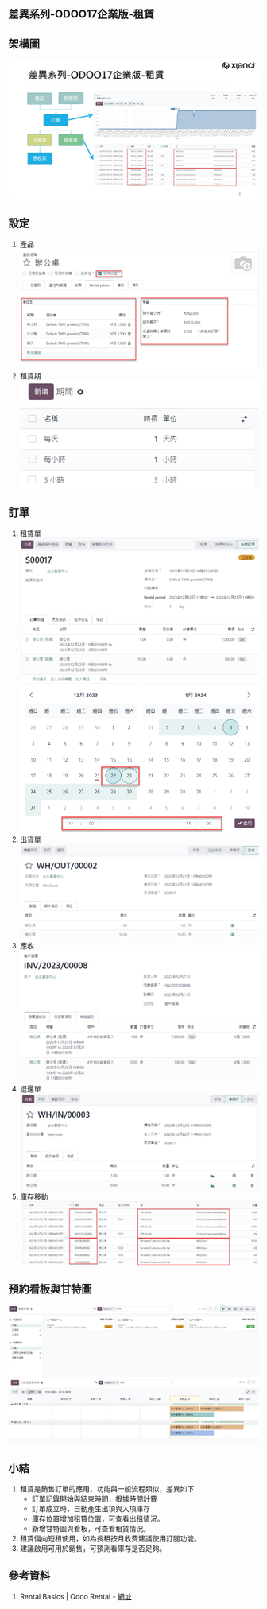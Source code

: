 ## 差異系列-ODOO17企業版-租賃

## 架構圖
![Alt text](https://github.com/ksharry/2024-ODOO17-Enterprise-Plan/blob/main/pic/F171701.png?raw=true)

## 設定
1.  產品
![Alt text](https://github.com/ksharry/2024-ODOO17-Enterprise-Plan/blob/main/pic/F171702.png?raw=true)
2.  租賃期
![Alt text](https://github.com/ksharry/2024-ODOO17-Enterprise-Plan/blob/main/pic/F171703.png?raw=true)

## 訂單
1. 租賃單
![Alt text](https://github.com/ksharry/2024-ODOO17-Enterprise-Plan/blob/main/pic/F171704.png?raw=true)
![Alt text](https://github.com/ksharry/2024-ODOO17-Enterprise-Plan/blob/main/pic/F171705.png?raw=true)
3. 出貨單
![Alt text](https://github.com/ksharry/2024-ODOO17-Enterprise-Plan/blob/main/pic/F171706.png?raw=true)
4. 應收
![Alt text](https://github.com/ksharry/2024-ODOO17-Enterprise-Plan/blob/main/pic/F171707.png?raw=true)
5. 退還單
![Alt text](https://github.com/ksharry/2024-ODOO17-Enterprise-Plan/blob/main/pic/F171708.png?raw=true)
6. 庫存移動
![Alt text](https://github.com/ksharry/2024-ODOO17-Enterprise-Plan/blob/main/pic/F171709.png?raw=true)

## 預約看板與甘特圖
![Alt text](https://github.com/ksharry/2024-ODOO17-Enterprise-Plan/blob/main/pic/F171710.png?raw=true)
![Alt text](https://github.com/ksharry/2024-ODOO17-Enterprise-Plan/blob/main/pic/F171711.png?raw=true)

## 小結
1. 租賃是銷售訂單的應用，功能與一般流程類似，差異如下
   + 訂單記錄開始與結束時間，根據時間計費
   + 訂單成立時，自動產生出項與入項庫存
   + 庫存位置增加租賃位置，可查看出租情況。
   + 新增甘特圖與看板，可查看租賃情況。
2. 租賃偏向短租使用，如為長租按月收費建議使用訂閱功能。
3. 建議啟用可用於銷售，可預測看庫存是否足夠。

## 參考資料
1. Rental Basics | Odoo Rental - [網址](https://www.youtube.com/watch?v=I0wO6GfY4O0&t=6s)
